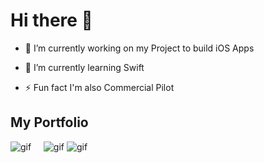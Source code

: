 # Hi there 👋



- 🔭 I’m currently working on my Project to build iOS Apps 

- 🌱 I’m currently learning Swift 

- ⚡ Fun fact I'm also Commercial Pilot

## My Portfolio
                                       

![gif](https://thumbs.gfycat.com/SnappyWealthyBaiji-size_restricted.gif)  &nbsp;&nbsp;&nbsp;  ![gif](https://thumbs.gfycat.com/ImpoliteTallJaeger-size_restricted.gif) 
![gif](https://thumbs.gfycat.com/FantasticParchedArgali-size_restricted.gif)
       
